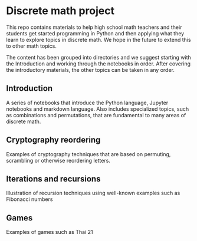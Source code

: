 # Discrete math project

This repo contains materials to help high school math teachers and
their students get started programming in Python and then applying
what they learn to explore topics in discrete math. We hope in the
future to extend this to other math topics.

The content has been grouped into directories and we suggest starting
with the Introduction and working through the notebooks in
order. After covering the introductory materials, the other topics can
be taken in any order.

## Introduction

A series of notebooks that introduce the Python language, Jupyter
notebooks and markdown language. Also includes specialized topics,
such as combinations and permutations, that are fundamental to many
areas of discrete math.

## Cryptography reordering

Examples of cryptography techniques that are based on permuting,
scrambling or otherwise reordering letters.

## Iterations and recursions

Illustration of recursion techniques using well-known examples such as Fibonacci numbers

## Games

Examples of games such as Thai 21